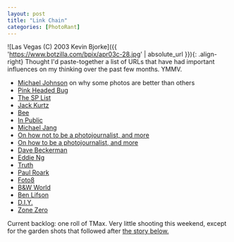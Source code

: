 ```yaml
---
layout: post
title: "Link Chain"
categories: [PhotoRant]
---
```



![Las Vegas (C) 2003 Kevin Bjorke]({{ 'https://www.botzilla.com/bpix/apr03c-28.jpg' | absolute_url }}){: .align-right}
Thought I'd paste-together a list of URLs that have had important influences on my thinking over the past few months. YMMV.

<ul>
<li><a href="http://www.luminous-landscape.com/tutorials/auteur.shtml">Michael Johnson</a> on why some photos are better than others</li>
<li><a href="http://www.pinkheadedbug.com/">Pink Headed Bug</a></li>
<li><a href="http://topica.com/lists/streetphoto/read">The SP List</a></li>
<li><a href="http://home.att.net/~jackkurtz/">Jack Kurtz</a></li>
<li><a href="http://www.beeflowers.com/">Bee</a></li>
<li><a href="http://www.in-public.com/">In Public</a></li>
<li><a href="http://www.michaeljang.com/">Michael Jang</a></li>
<li><a href="http://home.earthlink.net/~dhagaman/">On how not to be a photojournalist, and more</a></li>
<li><a href="http://digitaljournalist.org/issue0209/sa_index.htm">On how to be a photojournalist, and more</a></li>
<li><a href="http://www.davebeckerman.com/">Dave Beckerman</a></li>
<li><a href="http://www.walkeast.com/diary.php?did=7">Eddie Ng</a></li>
<li><a href="http://www.digitaltruth.com/">Truth</a></li>
<li><a href="http://home1.gte.net/res0a2zt/photos.html">Paul Roark</a></li>
<li><a href="http://www.foto8.com/">Foto8</a></li>
<li><a href="http://www.photogs.com/bwworld/bwresources.html">B&amp;W World</a></li>
<li><a href="http://www.benlifson.com/">Ben Lifson</a></li>
<li><a href="http://www.software-cinema.com/tinkertubes/">D.I.Y.</a></li>
<li><a href="http://www.zonezero.com/">Zone Zero</a></li>
</ul>

Current backlog: one roll of TMax. Very little shooting this weekend, except for the garden shots that followed after <a href="/blog/archives/000037.html">the story below.</a>
